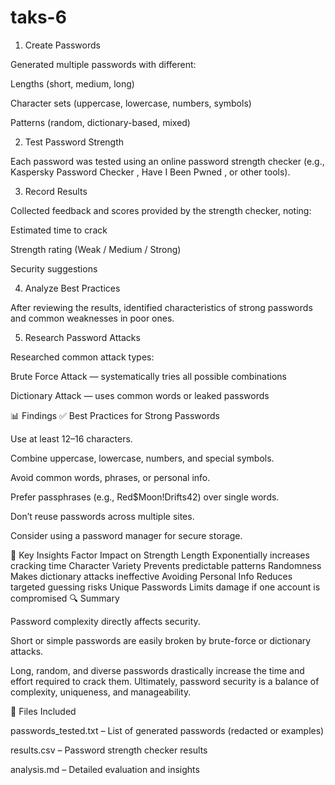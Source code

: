 # taks-6
1. Create Passwords

Generated multiple passwords with different:

Lengths (short, medium, long)

Character sets (uppercase, lowercase, numbers, symbols)

Patterns (random, dictionary-based, mixed)

2. Test Password Strength

Each password was tested using an online password strength checker (e.g., Kaspersky Password Checker
, Have I Been Pwned
, or other tools).

3. Record Results

Collected feedback and scores provided by the strength checker, noting:

Estimated time to crack

Strength rating (Weak / Medium / Strong)

Security suggestions

4. Analyze Best Practices

After reviewing the results, identified characteristics of strong passwords and common weaknesses in poor ones.

5. Research Password Attacks

Researched common attack types:

Brute Force Attack — systematically tries all possible combinations

Dictionary Attack — uses common words or leaked passwords

📊 Findings
✅ Best Practices for Strong Passwords

Use at least 12–16 characters.

Combine uppercase, lowercase, numbers, and special symbols.

Avoid common words, phrases, or personal info.

Prefer passphrases (e.g., Red$Moon!Drifts42) over single words.

Don’t reuse passwords across multiple sites.

Consider using a password manager for secure storage.

🧠 Key Insights
Factor	Impact on Strength
Length	Exponentially increases cracking time
Character Variety	Prevents predictable patterns
Randomness	Makes dictionary attacks ineffective
Avoiding Personal Info	Reduces targeted guessing risks
Unique Passwords	Limits damage if one account is compromised
🔍 Summary

Password complexity directly affects security.

Short or simple passwords are easily broken by brute-force or dictionary attacks.

Long, random, and diverse passwords drastically increase the time and effort required to crack them.
Ultimately, password security is a balance of complexity, uniqueness, and manageability.

📂 Files Included

passwords_tested.txt – List of generated passwords (redacted or examples)

results.csv – Password strength checker results

analysis.md – Detailed evaluation and insights
